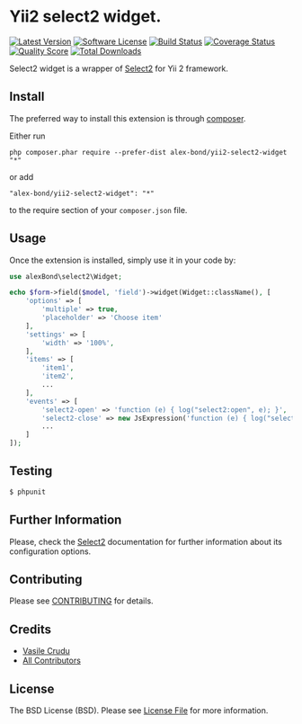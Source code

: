 # Yii2 select2 widget.

[![Latest Version](https://img.shields.io/github/tag/vova07/yii2-select2-widget.svg?style=flat-square&label=release)](https://github.com/vova07/yii2-select2-widget/releases)
[![Software License](https://img.shields.io/badge/license-BSD-brightgreen.svg?style=flat-square)](LICENSE.md)
[![Build Status](https://img.shields.io/travis/vova07/yii2-select2-widget/master.svg?style=flat-square)](https://travis-ci.org/vova07/yii2-select2-widget)
[![Coverage Status](https://img.shields.io/scrutinizer/coverage/g/vova07/yii2-select2-widget.svg?style=flat-square)](https://scrutinizer-ci.com/g/vova07/yii2-select2-widget/code-structure)
[![Quality Score](https://img.shields.io/scrutinizer/g/vova07/yii2-select2-widget.svg?style=flat-square)](https://scrutinizer-ci.com/g/vova07/yii2-select2-widget)
[![Total Downloads](https://img.shields.io/packagist/dt/vova07/yii2-select2-widget.svg?style=flat-square)](https://packagist.org/packages/vova07/yii2-select2-widget)

Select2 widget is a wrapper of [Select2](http://ivaynberg.github.io/select2/) for Yii 2 framework.

## Install

The preferred way to install this extension is through [composer](http://getcomposer.org/download/).

Either run

```
php composer.phar require --prefer-dist alex-bond/yii2-select2-widget "*"
```

or add

```
"alex-bond/yii2-select2-widget": "*"
```

to the require section of your `composer.json` file.

## Usage

Once the extension is installed, simply use it in your code by:

```php
use alexBond\select2\Widget;

echo $form->field($model, 'field')->widget(Widget::className(), [
    'options' => [
        'multiple' => true,
        'placeholder' => 'Choose item'
    ],
    'settings' => [
        'width' => '100%',
    ],
    'items' => [
        'item1',
        'item2',
        ...
    ],
    'events' => [
        'select2-open' => 'function (e) { log("select2:open", e); }',
        'select2-close' => new JsExpression('function (e) { log("select2:close", e); }')
        ...
    ]
]);
```

## Testing

``` bash
$ phpunit
```

## Further Information

Please, check the [Select2](https://select2.github.io) documentation for further information about its configuration options.

## Contributing

Please see [CONTRIBUTING](CONTRIBUTING.md) for details.

## Credits

- [Vasile Crudu](https://github.com/vova07)
- [All Contributors](../../contributors)

## License

The BSD License (BSD). Please see [License File](LICENSE.md) for more information.
